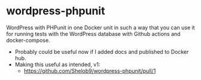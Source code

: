 # wordpress-phpunit

WordPress with PHPunit in one Docker unit in such a way that you can use it for running tests with the WordPress database with Github actions and docker-compose.


- Probably could be useful now if I added docs and published to Docker hub.
- Making this useful as intended, v1:
  - https://github.com/Shelob9/wordpress-phpunit/pull/1
